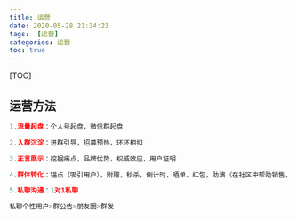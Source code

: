 ```yaml
---
title: 运营
date: 2020-05-28 21:34:23
tags:  [运营]
categories: 运营
toc: true
---
```


[TOC]

## 运营方法

```PYTHON
1.流量起盘：个人号起盘，微信群起盘

2.入群沉淀：进群引导，招募预热，环环相扣

3.正言展示：挖掘痛点，品牌优势，权威效应，用户证明

4.群体转化：锚点（吸引用户），附赠，秒杀，倒计时，晒单，红包，助演（在社区中帮助销售，站在用户角度提问问题，消除其他用户的疑虑增加成单）

5.私聊沟通：1对1私聊

私聊个性用户>群公告>朋友圈>群发

```



